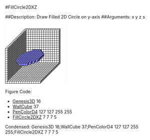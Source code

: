 #FillCircle2DXZ

##Description: Draw Filled 2D Circle on y-axis <x> <y> <z> <radius>
##Arguments: x y z s

![](FillCircle2DXZ.png)

Figure Code:
- [Genesis3D](Genesis3D.md) 16
- [WallCube](WallCube.md) 37
- [PenColorD4](PenColorD4.md) 127 127 255 255
- [FillCircle2DXZ](FillCircle2DXZ.md) 7 7 7 5

Condensed: Genesis3D 16;WallCube 37;PenColorD4 127 127 255 255;FillCircle2DXZ 7 7 7 5


